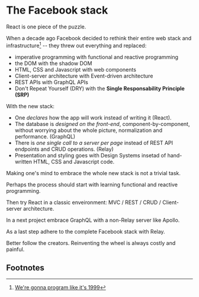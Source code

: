 # The Facebook stack

React is one piece of the puzzle.

When a decade ago Facebook decided to rethink their entire web stack and infrastructure[^1] -- they threw out everything and replaced:

- imperative programming with functional and reactive programming
- the DOM with the shadow DOM
- HTML, CSS and Javascript with web components
- Client-server architecture with Event-driven architecture
- REST APIs with GraphQL APIs
- Don't Repeat Yourself (DRY) with the **Single Responsability Principle (SRP)**

With the new stack:

- One *declares* how the app will work instead of writing it (React).
- The database is *designed on the front-end*, component-by-component, without worrying about the whole picture, normalization and performance. (GraphQL)
- There is *one single call to a server per page* instead of REST API endpoints and CRUD operations. (Relay)
- Presentation and styling goes with Design Systems insetad of hand-written HTML, CSS and Javascript code.

Making one's mind to embrace the whole new stack is not a trivial task. 

Perhaps the process should start with learning functional and reactive programming. 

Then try React in a classic enveironment:  MVC / REST / CRUD / Client-server architecture. 

In a next project embrace GraphQL with a non-Relay server like Apollo.

As a last step adhere to the complete Facebook stack with Relay.

Better follow the creators. Reinventing the wheel is always costly and painful.

## Footnotes
[^1]: [We're gonna program like it's 1999](http://metamn.io/react/were-gonna-program-like-its-1999/)